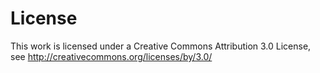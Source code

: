 # License

This work is licensed under a Creative Commons Attribution 3.0 License,
see http://creativecommons.org/licenses/by/3.0/
